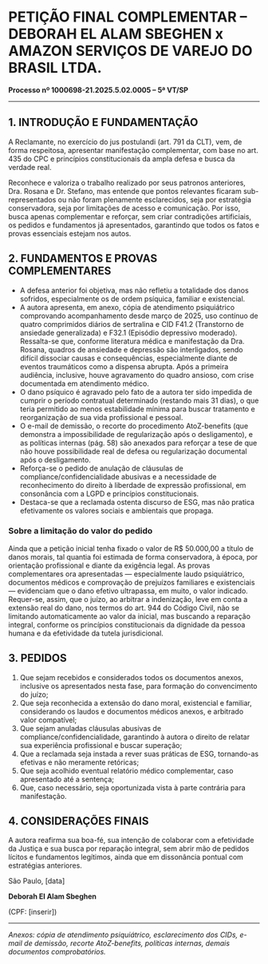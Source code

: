 # PETIÇÃO FINAL COMPLEMENTAR – DEBORAH EL ALAM SBEGHEN x AMAZON SERVIÇOS DE VAREJO DO BRASIL LTDA.

**Processo nº 1000698-21.2025.5.02.0005 – 5ª VT/SP**

---

## 1. INTRODUÇÃO E FUNDAMENTAÇÃO

A Reclamante, no exercício do jus postulandi (art. 791 da CLT), vem, de forma respeitosa, apresentar manifestação complementar, com base no art. 435 do CPC e princípios constitucionais da ampla defesa e busca da verdade real.

Reconhece e valoriza o trabalho realizado por seus patronos anteriores, Dra. Rosana e Dr. Stefano, mas entende que pontos relevantes ficaram sub-representados ou não foram plenamente esclarecidos, seja por estratégia conservadora, seja por limitações de acesso e comunicação. Por isso, busca apenas complementar e reforçar, sem criar contradições artificiais, os pedidos e fundamentos já apresentados, garantindo que todos os fatos e provas essenciais estejam nos autos.

## 2. FUNDAMENTOS E PROVAS COMPLEMENTARES

- A defesa anterior foi objetiva, mas não refletiu a totalidade dos danos sofridos, especialmente os de ordem psíquica, familiar e existencial.
- A autora apresenta, em anexo, cópia de atendimento psiquiátrico comprovando acompanhamento desde março de 2025, uso contínuo de quatro comprimidos diários de sertralina e CID F41.2 (Transtorno de ansiedade generalizada) e F32.1 (Episódio depressivo moderado). Ressalta-se que, conforme literatura médica e manifestação da Dra. Rosana, quadros de ansiedade e depressão são interligados, sendo difícil dissociar causas e consequências, especialmente diante de eventos traumáticos como a dispensa abrupta. Após a primeira audiência, inclusive, houve agravamento do quadro ansioso, com crise documentada em atendimento médico.
- O dano psíquico é agravado pelo fato de a autora ter sido impedida de cumprir o período contratual determinado (restando mais 31 dias), o que teria permitido ao menos estabilidade mínima para buscar tratamento e reorganização de sua vida profissional e pessoal.
- O e-mail de demissão, o recorte do procedimento AtoZ-benefits (que demonstra a impossibilidade de regularização após o desligamento), e as políticas internas (pág. 58) são anexados para reforçar a tese de que não houve possibilidade real de defesa ou regularização documental após o desligamento.
- Reforça-se o pedido de anulação de cláusulas de compliance/confidencialidade abusivas e a necessidade de reconhecimento do direito à liberdade de expressão profissional, em consonância com a LGPD e princípios constitucionais.
- Destaca-se que a reclamada ostenta discurso de ESG, mas não pratica efetivamente os valores sociais e ambientais que propaga.

### Sobre a limitação do valor do pedido

Ainda que a petição inicial tenha fixado o valor de R$ 50.000,00 a título de danos morais, tal quantia foi estimada de forma conservadora, à época, por orientação profissional e diante da exigência legal. As provas complementares ora apresentadas — especialmente laudo psiquiátrico, documentos médicos e comprovação de prejuízos familiares e existenciais — evidenciam que o dano efetivo ultrapassa, em muito, o valor indicado. Requer-se, assim, que o juízo, ao arbitrar a indenização, leve em conta a extensão real do dano, nos termos do art. 944 do Código Civil, não se limitando automaticamente ao valor da inicial, mas buscando a reparação integral, conforme os princípios constitucionais da dignidade da pessoa humana e da efetividade da tutela jurisdicional.

## 3. PEDIDOS

1. Que sejam recebidos e considerados todos os documentos anexos, inclusive os apresentados nesta fase, para formação do convencimento do juízo;
2. Que seja reconhecida a extensão do dano moral, existencial e familiar, considerando os laudos e documentos médicos anexos, e arbitrado valor compatível;
3. Que sejam anuladas cláusulas abusivas de compliance/confidencialidade, garantindo à autora o direito de relatar sua experiência profissional e buscar superação;
4. Que a reclamada seja instada a rever suas práticas de ESG, tornando-as efetivas e não meramente retóricas;
5. Que seja acolhido eventual relatório médico complementar, caso apresentado até a sentença;
6. Que, caso necessário, seja oportunizada vista à parte contrária para manifestação.

## 4. CONSIDERAÇÕES FINAIS

A autora reafirma sua boa-fé, sua intenção de colaborar com a efetividade da Justiça e sua busca por reparação integral, sem abrir mão de pedidos lícitos e fundamentos legítimos, ainda que em dissonância pontual com estratégias anteriores.

São Paulo, [data]

**Deborah El Alam Sbeghen**

(CPF: [inserir])

---

*Anexos: cópia de atendimento psiquiátrico, esclarecimento dos CIDs, e-mail de demissão, recorte AtoZ-benefits, políticas internas, demais documentos comprobatórios.*
